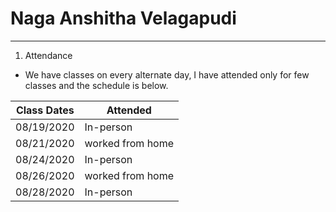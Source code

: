 # Naga Anshitha Velagapudi
---------------------------
1. Attendance
- We have classes on every alternate day, I have attended only for few classes and the schedule is below.

| Class Dates | Attended |
|----------|-------------|
| 08/19/2020 | In-person |
| 08/21/2020 | worked from home |
| 08/24/2020 | In-person |
| 08/26/2020 | worked from home |
| 08/28/2020 | In-person |
